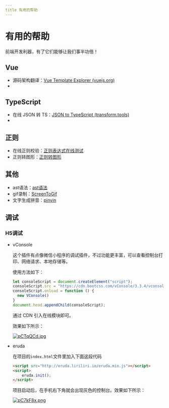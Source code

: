 ```yaml
---
title 有用的帮助
---
```

# 有用的帮助
前端开发利器，有了它们能够让我们事半功倍！

## Vue

- 源码架构翻译：[Vue Template Explorer (vuejs.org)](https://template-explorer.vuejs.org/#eyJzcmMiOiI8ZGl2PkhlbGxvIFdvcmxkPC9kaXY+XHJcbjxkaXY+e3thfX08L2Rpdj5cclxuPGRpdj57e2J9fTwvZGl2PlxyXG48ZGl2IDpjbGFzcz1cImNsYXNzTmFtZVwiPmI8L2Rpdj5cclxuPGRpdiA6Y2xhc3M9XCJjbGFzc05hbWVcIj57e2J9fTwvZGl2PiIsIm9wdGlvbnMiOnt9fQ==)
- 

## TypeScript

- 在线 JSON 转 TS：[JSON to TypeScript (transform.tools)](https://transform.tools/json-to-typescript)
- 

## 正则

- 在线正则校验：[正则表达式在线测试](https://c.runoob.com/front-end/854/)
- 正则转图形：[正则转图形](https://regexper.com/)

## 其他

- ast语法：[ast语法](https://astexplorer.net/)
- gif录制：[ScreenToGif](https://www.screentogif.com/)
- 文字生成拼音：[pinyin](https://pinyin.js.org/)

## 调试

### H5调试

- vConsole

  这个插件有点像微信小程序的调试插件，不过功能更丰富，可以查看控制台打印、网络请求、本地存储等。

  使用方法如下：

  ```js
  let consoleScript = document.createElement("script");
  consoleScript.src = "https://cdn.bootcss.com/vConsole/3.3.4/vconsole.min.js";
  consoleScript.onload = function () {
    new VConsole()
  }
  document.head.appendChild(consoleScript);
  ```

  通过 CDN 引入在线模块即可。

  效果如下所示：

  [![pCTqQCd.jpg](https://s1.ax1x.com/2023/07/19/pCTqQCd.jpg)](https://imgse.com/i/pCTqQCd)

- eruda

  在项目的`index.html`文件里加入下面这段代码

  ```html
  <script src="http://eruda.liriliri.io/eruda.min.js"></script>
  <script>
      eruda.init();
  </script>
  ```

  项目启动后，在手机右下角就会出现灰色的控制台。效果如下所示：

  [![pC7kF8x.png](https://s1.ax1x.com/2023/07/19/pC7kF8x.png)](https://imgse.com/i/pC7kF8x)
